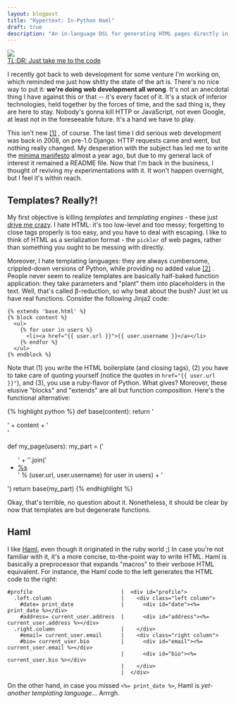 ```yaml
---
layout: blogpost
title: "Hypertext: In-Python Haml"
draft: true
description: "An in-language DSL for generating HTML pages directly in Python, along the lines of Haml"
---
```


<img src="http://tomerfiliba.com/static/res/2012-10-03-haml.gif" class="blog-post-image" />

<div class="notebox">
<a href="#the-code">TL;DR: Just take me to the code</a>
</div>

I recently got back to web development for some venture I'm working on, which reminded me just how
shitty the state of the art is. There's no nice way to put it: **we're doing web development all 
wrong**. It's not an anecdotal thing I have against this or that -- it's every facet of it. It's a 
stack of inferior technologies, held together by the forces of time, and the sad thing is, they are 
here to stay. Nobody's gonna kill HTTP or JavaScript, not even Google, at least not in the 
foreseeable future. It's a hand we have to play. 


This isn't new [&#91;1&#93;](#foot1) <a name="foot1back"></a>, of course. The last time I did serious web development was 
back in 2008, on pre-1.0 Django. HTTP requests came and went, but nothing really changed. My 
desperation with the subject has led me to write the 
[minima manifesto](https://github.com/tomerfiliba/minima/blob/master/README.md)
almost a year ago, but due to my general lack of interest it remained a README file. Now that I'm
back in the business, I thought of reviving my experimentations with it. It won't happen overnight,
but I feel it's within reach.

## Templates? Really?! ##

My first objective is killing *templates* and *templating engines* - these just
[drive me crazy](http://www.youtube.com/watch?v=-qTIGg3I5y8).
I hate HTML: it's too low-level and too messy; forgetting to close tags properly is too easy, 
and you have to deal with escaping. I like to think of HTML as a serialization format - the
``pickler`` of web pages, rather than something you ought to be messing with directly.

Moreover, I hate templating languages: they are always cumbersome, crippled-down versions of Python,
while providing no added value [&#91;2&#93;](#foot2) <a name="foot2back"></a>. People never seem to 
realize templates are basically half-baked function application: they take parameters and "plant" 
them into placeholders in the text. Well, that's called β-reduction, so why beat about the bush? 
Just let us have real functions. Consider the following Jinja2 code:

    {% extends 'base.html' %}
    {% block content %}
      <ul>
        {% for user in users %}
          <li><a href="{{ user.url }}">{{ user.username }}</a></li>
        {% endfor %}
      </ul>
    {% endblock %}

Note that (1) you write the HTML boilerplate (and closing tags), (2) you have to take care of 
quoting yourself (notice the quotes in ``href="{{ user.url }}"``), and (3), you use a ruby-flavor 
of Python. What gives? Moreover, these elusive "blocks" and "extends" are all but function 
composition. Here's the functional alternative:

{% highlight python %}
def base(content):
    return '<html><head></head><body><div class="content">' + content + '</div></body></html>'

def my_page(users):
    my_part = ('<ul>' + ''.join('<li><a href="%s">%s<a></li>' % (user.url, user.username) 
        for user in users) + '</ul>')
    return base(my_part)
{% endhighlight %}

Okay, that's terrible, no question about it. Nonetheless, it should be clear by now that templates 
are but degenerate functions.

## Haml ##

I like [Haml](http://haml.info/), even though it originated in the ruby world ;) In case you're
not familiar with it, it's a more concise, to-the-point way to write HTML. Haml is basically a
preprocessor that expands "macros" to their verbose HTML equivalent. For instance, the Haml code 
to the left generates the HTML code to the right:

    #profile                            |  <div id="profile">
      .left.column                      |    <div class="left column">
        #date= print_date               |      <div id="date"><%= print_date %></div>
        #address= current_user.address  |      <div id="address"><%= current_user.address %></div>
      .right.column                     |    </div>
        #email= current_user.email      |    <div class="right column">
        #bio= current_user.bio          |      <div id="email"><%= current_user.email %></div>
                                        |      <div id="bio"><%= current_user.bio %></div>
                                        |    </div>
                                        |  </div>

On the other hand, in case you missed ``<%= print_date %>``, Haml is *yet-another templating
language*... Arrrgh. 

